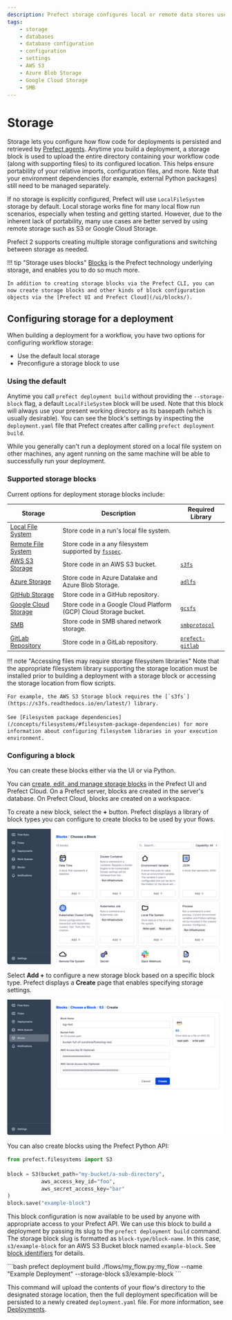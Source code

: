 ```yaml
---
description: Prefect storage configures local or remote data stores used for flow scripts, deployments, and flow runs.
tags:
    - storage
    - databases
    - database configuration
    - configuration
    - settings
    - AWS S3
    - Azure Blob Storage
    - Google Cloud Storage
    - SMB
---
```


# Storage

Storage lets you configure how flow code for deployments is persisted and retrieved by [Prefect agents](/concepts/work-pools). Anytime you build a deployment, a storage block is used to upload the entire directory containing your workflow code (along with supporting files) to its configured location.  This helps ensure portability of your relative imports, configuration files, and more.  Note that your environment dependencies (for example, external Python packages) still need to be managed separately.

If no storage is explicitly configured, Prefect will use `LocalFileSystem` storage by default. Local storage works fine for many local flow run scenarios, especially when testing and getting started. However, due to the inherent lack of portability, many use cases are better served by using remote storage such as S3 or Google Cloud Storage.

Prefect 2 supports creating multiple storage configurations and switching between storage as needed.

!!! tip "Storage uses blocks"
    [Blocks](/concepts/blocks/) is the Prefect technology underlying storage, and enables you to do so much more. 

    In addition to creating storage blocks via the Prefect CLI, you can now create storage blocks and other kinds of block configuration objects via the [Prefect UI and Prefect Cloud](/ui/blocks/).

## Configuring storage for a deployment

When building a deployment for a workflow, you have two options for configuring workflow storage:

- Use the default local storage
- Preconfigure a storage block to use

### Using the default 

Anytime you call `prefect deployment build` without providing the `--storage-block` flag, a default `LocalFileSystem` block will be used.  Note that this block will always use your present working directory as its basepath (which is usually desirable).  You can see the block's settings by inspecting the `deployment.yaml` file that Prefect creates after calling `prefect deployment build`.

While you generally can't run a deployment stored on a local file system on other machines, any agent running on the same machine will be able to successfully run your deployment.

### Supported storage blocks

Current options for deployment storage blocks include:

| Storage | Description | Required Library | 
| --- | --- | --- |
| [Local File System](/api-ref/prefect/filesystems/#prefect.filesystems.LocalFileSystem) | Store code in a run's local file system. | |
| [Remote File System](/api-ref/prefect/filesystems/#prefect.filesystems.RemoteFileSystem) | Store code in a any filesystem supported by [`fsspec`](https://filesystem-spec.readthedocs.io/en/latest/). | |
| [AWS S3 Storage](/api-ref/prefect/filesystems/#prefect.filesystems.S3) | Store code in an AWS S3 bucket. | [`s3fs`](https://s3fs.readthedocs.io/en/latest/) |
| [Azure Storage](/api-ref/prefect/filesystems/#prefect.filesystems.Azure) | Store code in Azure Datalake and Azure Blob Storage. | [`adlfs`](https://github.com/fsspec/adlfs) |
| [GitHub Storage](/api-ref/prefect/filesystems/#prefect.filesystems.GitHub) | Store code in a GitHub repository. | |
| [Google Cloud Storage](/api-ref/prefect/filesystems/#prefect.filesystems.GCS) | Store code in a Google Cloud Platform (GCP) Cloud Storage bucket. | [`gcsfs`](https://gcsfs.readthedocs.io/en/latest/) |
| [SMB](/api-ref/prefect/filesystems/#prefect.filesystems.SMB) | Store code in SMB shared network storage. | [`smbprotocol`](https://github.com/jborean93/smbprotocol) |
| [GitLab Repository](https://github.com/PrefectHQ/prefect-gitlab) | Store code in a GitLab repository. | [`prefect-gitlab`](https://github.com/PrefectHQ/prefect-gitlab) |

!!! note "Accessing files may require storage filesystem libraries"
    Note that the appropriate filesystem library supporting the storage location must be installed prior to building a deployment with a storage block or accessing the storage location from flow scripts. 
    
    For example, the AWS S3 Storage block requires the [`s3fs`](https://s3fs.readthedocs.io/en/latest/) library.

    See [Filesystem package dependencies](/concepts/filesystems/#filesystem-package-dependencies) for more information about configuring filesystem libraries in your execution environment.

### Configuring a block

You can create these blocks either via the UI or via Python. 

You can [create, edit, and manage storage blocks](/ui/blocks/) in the Prefect UI and Prefect Cloud. On a Prefect server, blocks are created in the server's database. On Prefect Cloud, blocks are created on a workspace.

To create a new block, select the **+** button. Prefect displays a library of block types you can configure to create blocks to be used by your flows.

![Viewing the new block library in the Prefect UI](../img/ui/block-library.png)

Select **Add +** to configure a new storage block based on a specific block type. Prefect displays a **Create** page that enables specifying storage settings.

![Configuring an S3 storage block in the Prefect UI](../img/tutorials/s3-block-configuration.png)

You can also create blocks using the Prefect Python API:

```python
from prefect.filesystems import S3

block = S3(bucket_path="my-bucket/a-sub-directory", 
           aws_access_key_id="foo", 
           aws_secret_access_key="bar"
)
block.save("example-block")
```

This block configuration is now available to be used by anyone with appropriate access to your Prefect API.  We can use this block to build a deployment by passing its slug to the `prefect deployment build` command. The storage block slug is formatted as `block-type/block-name`. In this case, `s3/example-block` for an AWS S3 Bucket block named `example-block`. See [block identifiers](/concepts/deployments/#block-identifiers) for details.

<div class="terminal">
```bash
prefect deployment build ./flows/my_flow.py:my_flow --name "Example Deployment" --storage-block s3/example-block
```
</div>

This command will upload the contents of your flow's directory to the designated storage location, then the full deployment specification will be persisted to a newly created `deployment.yaml` file.  For more information, see [Deployments](/concepts/deployments).
